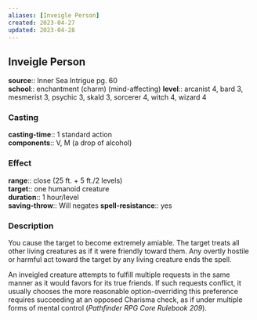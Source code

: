 ```yaml
---
aliases: [Inveigle Person]
created: 2023-04-27
updated: 2023-04-28
---
```


## Inveigle Person

**source**:: Inner Sea Intrigue pg. 60  
**school**:: enchantment (charm) (mind-affecting)
**level**:: arcanist 4, bard 3, mesmerist 3, psychic 3, skald 3, sorcerer 4, witch 4, wizard 4

### Casting

**casting-time**:: 1 standard action  
**components**:: V, M (a drop of alcohol)

### Effect

**range**:: close (25 ft. + 5 ft./2 levels)  
**target**:: one humanoid creature  
**duration**:: 1 hour/level  
**saving-throw**:: Will negates
**spell-resistance**:: yes

### Description

You cause the target to become extremely amiable. The target treats all other living creatures as if it were friendly toward them. Any overtly hostile or harmful act toward the target by any living creature ends the spell.  
  
An inveigled creature attempts to fulfill multiple requests in the same manner as it would favors for its true friends. If such requests conflict, it usually chooses the more reasonable option-overriding this preference requires succeeding at an opposed Charisma check, as if under multiple forms of mental control (*Pathfinder RPG Core Rulebook 209*).
